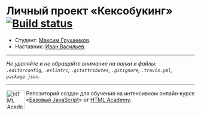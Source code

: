 # Личный проект «Кексобукинг» [![Build status][travis-image]][travis-url]

* Студент: [Максим Грушников](https://up.htmlacademy.ru/javascript/11/user/461451).
* Наставник: [Иван Васильев](https://up.htmlacademy.ru/javascript/11/user/35502).

---

_Не удаляйте и не обращайте внимание на папки и файлы:_<br>
_`.editorconfig`, `.eslintrc`, `.gitattributes`, `.gitignore`, `.travis.yml`, `package.json`._

---

<a href="https://htmlacademy.ru/intensive/javascript"><img align="left" width="50" height="50" title="HTML Academy" src="https://up.htmlacademy.ru/static/img/intensive/javascript/logo-for-github.svg"></a>

Репозиторий создан для обучения на интенсивном онлайн‑курсе «[Базовый JavaScript](https://htmlacademy.ru/intensive/javascript)» от [HTML Academy](https://htmlacademy.ru).

[travis-image]: https://travis-ci.org/htmlacademy-javascript/461451-keksobooking.svg?branch=master
[travis-url]: https://travis-ci.org/htmlacademy-javascript/461451-keksobooking
